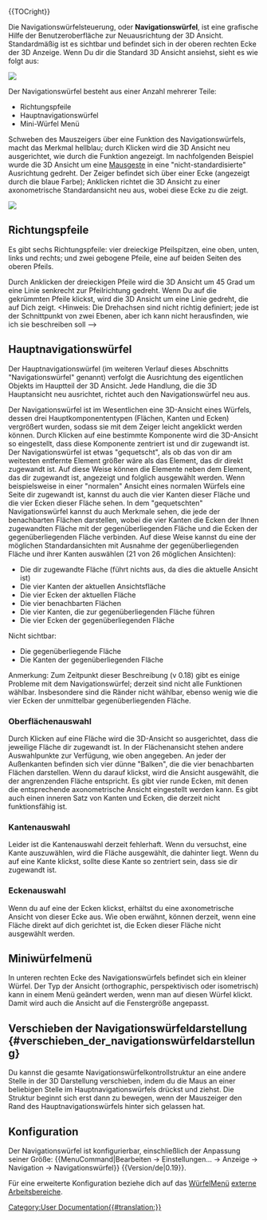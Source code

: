 





{{TOCright}}

Die Navigationswürfelsteuerung, oder **Navigationswürfel**, ist eine grafische Hilfe der Benutzeroberfläche zur Neuausrichtung der 3D Ansicht. Standardmäßig ist es sichtbar und befindet sich in der oberen rechten Ecke der 3D Anzeige. Wenn Du dir die Standard 3D Ansicht ansiehst, sieht es wie folgt aus:

![](images/FreeCAD-v0-18-NavCube_Axonometric.png )

Der Navigationswürfel besteht aus einer Anzahl mehrerer Teile:

-   Richtungspfeile
-   Hauptnavigationswürfel
-   Mini-Würfel Menü

Schweben des Mauszeigers über eine Funktion des Navigationswürfels, macht das Merkmal hellblau; durch Klicken wird die 3D Ansicht neu ausgerichtet, wie durch die Funktion angezeigt. Im nachfolgenden Beispiel wurde die 3D Ansicht um eine [Mausgeste](Mouse_Model/de.md) in eine \"nicht-standardisierte\" Ausrichtung gedreht. Der Zeiger befindet sich über einer Ecke (angezeigt durch die blaue Farbe); Anklicken richtet die 3D Ansicht zu einer axonometrische Standardansicht neu aus, wobei diese Ecke zu die zeigt.

![](images/FreeCAD-v0-18-NavCube_SelectCorner.png )

## Richtungspfeile

Es gibt sechs Richtungspfeile: vier dreieckige Pfeilspitzen, eine oben, unten, links und rechts; und zwei gebogene Pfeile, eine auf beiden Seiten des oberen Pfeils.

Durch Anklicken der dreieckigen Pfeile wird die 3D Ansicht um 45 Grad um eine Linie senkrecht zur Pfeilrichtung gedreht. Wenn Du auf die gekrümmten Pfeile klickst, wird die 3D Ansicht um eine Linie gedreht, die auf Dich zeigt. \<Hinweis: Die Drehachsen sind nicht richtig definiert; jede ist der Schnittpunkt von zwei Ebenen, aber ich kann nicht herausfinden, wie ich sie beschreiben soll \--\>

## Hauptnavigationswürfel

Der Hauptnavigationswürfel (im weiteren Verlauf dieses Abschnitts \"Navigationswürfel\" genannt) verfolgt die Ausrichtung des eigentlichen Objekts im Hauptteil der 3D Ansicht. Jede Handlung, die die 3D Hauptansicht neu ausrichtet, richtet auch den Navigationswürfel neu aus.

Der Navigationswürfel ist im Wesentlichen eine 3D-Ansicht eines Würfels, dessen drei Hauptkomponententypen (Flächen, Kanten und Ecken) vergrößert wurden, sodass sie mit dem Zeiger leicht angeklickt werden können. Durch Klicken auf eine bestimmte Komponente wird die 3D-Ansicht so eingestellt, dass diese Komponente zentriert ist und dir zugewandt ist. Der Navigationswürfel ist etwas \"gequetscht\", als ob das von dir am weitesten entfernte Element größer wäre als das Element, das dir direkt zugewandt ist. Auf diese Weise können die Elemente neben dem Element, das dir zugewandt ist, angezeigt und folglich ausgewählt werden. Wenn beispielsweise in einer \"normalen\" Ansicht eines normalen Würfels eine Seite dir zugewandt ist, kannst du auch die vier Kanten dieser Fläche und die vier Ecken dieser Fläche sehen. In dem \"gequetschten\" Navigationswürfel kannst du auch Merkmale sehen, die jede der benachbarten Flächen darstellen, wobei die vier Kanten die Ecken der Ihnen zugewandten Fläche mit der gegenüberliegenden Fläche und die Ecken der gegenüberliegenden Fläche verbinden. Auf diese Weise kannst du eine der möglichen Standardansichten mit Ausnahme der gegenüberliegenden Fläche und ihrer Kanten auswählen (21 von 26 möglichen Ansichten):

-   Die dir zugewandte Fläche (führt nichts aus, da dies die aktuelle Ansicht ist)
-   Die vier Kanten der aktuellen Ansichtsfläche
-   Die vier Ecken der aktuellen Fläche
-   Die vier benachbarten Flächen
-   Die vier Kanten, die zur gegenüberliegenden Fläche führen
-   Die vier Ecken der gegenüberliegenden Fläche

Nicht sichtbar:

-   Die gegenüberliegende Fläche
-   Die Kanten der gegenüberliegenden Fläche

Anmerkung: Zum Zeitpunkt dieser Beschreibung (v 0.18) gibt es einige Probleme mit dem Navigationswürfel; derzeit sind nicht alle Funktionen wählbar. Insbesondere sind die Ränder nicht wählbar, ebenso wenig wie die vier Ecken der unmittelbar gegenüberliegenden Fläche.

### Oberflächenauswahl

Durch Klicken auf eine Fläche wird die 3D-Ansicht so ausgerichtet, dass die jeweilige Fläche dir zugewandt ist. In der Flächenansicht stehen andere Auswahlpunkte zur Verfügung, wie oben angegeben. An jeder der Außenkanten befinden sich vier dünne \"Balken\", die die vier benachbarten Flächen darstellen. Wenn du darauf klickst, wird die Ansicht ausgewählt, die der angrenzenden Fläche entspricht. Es gibt vier runde Ecken, mit denen die entsprechende axonometrische Ansicht eingestellt werden kann. Es gibt auch einen inneren Satz von Kanten und Ecken, die derzeit nicht funktionsfähig ist.

### Kantenauswahl

Leider ist die Kantenauswahl derzeit fehlerhaft. Wenn du versuchst, eine Kante auszuwählen, wird die Fläche ausgewählt, die dahinter liegt. Wenn du auf eine Kante klickst, sollte diese Kante so zentriert sein, dass sie dir zugewandt ist.

### Eckenauswahl

Wenn du auf eine der Ecken klickst, erhältst du eine axonometrische Ansicht von dieser Ecke aus. Wie oben erwähnt, können derzeit, wenn eine Fläche direkt auf dich gerichtet ist, die Ecken dieser Fläche nicht ausgewählt werden.

## Miniwürfelmenü

In unteren rechten Ecke des Navigationswürfels befindet sich ein kleiner Würfel. Der Typ der Ansicht (orthographic, perspektivisch oder isometrisch) kann in einem Menü geändert werden, wenn man auf diesen Würfel klickt. Damit wird auch die Ansicht auf die Fenstergröße angepasst.

## Verschieben der Navigationswürfeldarstellung {#verschieben_der_navigationswürfeldarstellung}

Du kannst die gesamte Navigationswürfelkontrollstruktur an eine andere Stelle in der 3D Darstellung verschieben, indem du die Maus an einer beliebigen Stelle im Hauptnavigationswürfels drückst und ziehst. Die Struktur beginnt sich erst dann zu bewegen, wenn der Mauszeiger den Rand des Hauptnavigationswürfels hinter sich gelassen hat.

## Konfiguration

Der Navigationswürfel ist konfigurierbar, einschließlich der Anpassung seiner Größe: {{MenuCommand|Bearbeiten → Einstellungen... → Anzeige → Navigation → Navigationswürfel}} {{Version/de|0.19}}.

Für eine erweiterte Konfiguration beziehe dich auf das [WürfelMenü](Interface_Customization/de#CubeMenu.md) [externe Arbeitsbereiche](External_workbenches/de.md).







[Category:User Documentation{{\#translation:}}](Category:User_Documentation.md)
